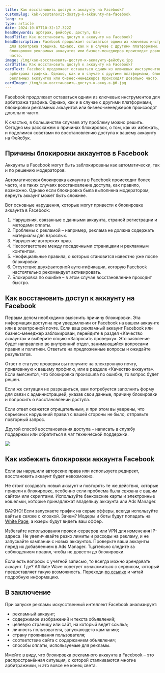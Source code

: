```yaml
---
title: Как восстановить доступ к аккаунту на Facebook?
customSlug: kak-vosstanovit-dostyp-k-akkaunty-na-facebook
lang: ru
type: article
date: 2024-10-07T10:32:17.322Z
headKeywords: арбтраж, фейсбук, доступ, бан
headTitle: Как восстановить доступ к аккаунту на Facebook?
headDescription: Facebook продолжает оставаться одним из ключевых инструментов
  для арбитража трафика. Однако, как и в случае с другими платформами,
  блокировки рекламных аккаунтов или бизнес-менеджеров происходят довольно
  часто.
image: /img/как-восстановить-доступ-к-аккаунту-фейсбук.jpg
cardTitle: Как восстановить доступ к аккаунту на Facebook?
cardText: Facebook продолжает оставаться одним из ключевых инструментов для
  арбитража трафика. Однако, как и в случае с другими платформами, блокировки
  рекламных аккаунтов или бизнес-менеджеров происходят довольно часто.
cardImage: /img/как-восстановить-доступ-к-акку-в-фб.jpg
---
```

Facebook продолжает оставаться одним из ключевых инструментов для арбитража трафика. Однако, как и в случае с другими платформами, блокировки рекламных аккаунтов или бизнес-менеджеров происходят довольно часто.

К счастью, в большинстве случаев эту проблему можно решить. Сегодня мы расскажем о причинах блокировок, о том, как их избежать, и поделимся советами по восстановлению доступа к вашему аккаунту на Фейсбук.

## Причины блокировки аккаунтов в Facebook

Аккаунты в Facebook могут быть заблокированы как автоматически, так и по решению модераторов.

Автоматическая блокировка аккаунта в Facebook происходит более часто, и в таких случаях восстановление доступа, как правило, возможно. Однако если блокировка была выполнена модератором, вернуть аккаунт может быть сложнее.

Вот основные нарушения, которые могут привести к блокировке аккаунта в Facebook:

1. Нарушения, связанные с данными аккаунта, страной регистрации и методами оплаты.
2. Проблемы с рекламой – например, реклама не должна содержать материалы для взрослых.
3. Нарушение авторских прав.
4. Несоответствие между посадочными страницами и рекламным контентом.
5. Неофициальные правила, о которых становится известно уже после блокировки.
6. Отсутствие двухфакторной аутентификации, которую Facebook настоятельно рекомендует активировать.
7. Блокировка по ошибке – в этом случае восстановление проходит быстро.

## Как восстановить доступ к аккаунту на Facebook

Первым делом необходимо выяснить причину блокировки. Эта информация доступна при уведомлении от Facebook на вашем аккаунте или в электронной почте. Если ваш рекламный аккаунт Facebook или бизнес-менеджер заблокирован, перейдите в раздел «Качество аккаунта» и выберите опцию «Запросить проверку». Это заявление будет направлено во внутренний отдел, занимающийся вопросами правил и политики. Ответьте на предложенные вопросы и ожидайте результатов.

Ответ о статусе проверки вы получите на электронную почту, привязанную к вашему профилю, или в разделе «Качество аккаунта». Если выяснится, что блокировка произошла по ошибке, то вопрос будет решен.

Если же ситуация не разрешиться, вам потребуется заполнить форму для связи с администрацией, указав свои данные, причину блокировки и попросить о восстановлении доступа.

Если ответ окажется отрицательным, и при этом вы уверены, что серьезных нарушений правил с вашей стороны не было, отправьте повторный запрос.

Другой способ восстановления доступа – написать в службу поддержки или обратиться в чат технической поддержки.

![](/img/колаб-с-сервисом.jpg)

## Как избежать блокировки аккаунта Facebook

Если вы нарушили авторские права или используете редирект, восстановить аккаунт будет невозможно.

Не стоит создавать новый аккаунт и повторять те же действия, которые привели к блокировке, особенно если проблема была связана с вашим сайтом или скриптами. Используйте банковские карты и электронные кошельки, которые принадлежат владельцу аккаунта или Ads Manager.

ВАЖНО! Если запускаете трафик на серые офферы, всегда используйте вайты в связке с клоакой. Зачем? Модеры и боты будут попадать на [White Page](https://affiliate-wave.net/tools/money-safe/), а юзеры будут видеть ваш оффер. 

Избегайте использования прокси-серверов или VPN для изменения IP-адреса. Не увеличивайте резко лимиты и расходы на рекламу, и не запускайте кампании с новых аккаунтов. Проверьте ваши аккаунты перед их добавлением в Ads Manager. Тщательно следите за соблюдением правил, чтобы не довести до блокировки.

Если есть вопросы с учетной записью, то всегда можно арендовать аккаунт. Где? Affiliate Wave советует ознакомиться с сервисом, который предоставляет такую возможность. Переходи [по ссылке](https://affiliate-wave.net/tools/trust-rdp/) и читай подробную информацию.

## В заключение

При запуске рекламы искусственный интеллект Facebook анализирует:

* рекламный аккаунт;
* содержимое изображений и текста объявлений;
* целевую страницу или сайт, на который ведет ссылка;
* личность пользователя, запускающего кампанию;
* страну проживания пользователя;
* соответствие сайта с содержанием объявления;
* способы оплаты, используемые для рекламы.

Имейте в виду, что блокировка рекламного аккаунта в Facebook – это распространённая ситуация, с которой сталкиваются многие арбитражники, и это вовсе не конец света.
